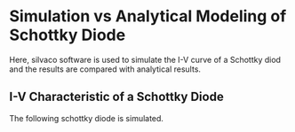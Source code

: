 # Simulation vs Analytical Modeling of Schottky Diode
Here, silvaco software is used to simulate the I-V curve of a Schottky diod and the results are compared with analytical results.

## I-V Characteristic of a Schottky Diode
The following schottky diode is simulated.
